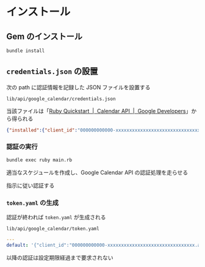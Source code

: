 # インストール

## Gem のインストール

```sh
bundle install
```

## `credentials.json` の設置

次の path に認証情報を記録した JSON ファイルを設置する

`lib/api/google_calendar/credentials.json`

当該ファイルは「[Ruby Quickstart  |  Calendar API  |  Google Developers](https://developers.google.com/calendar/quickstart/ruby)」から得られる

```json
{"installed":{"client_id":"000000000000-xxxxxxxxxxxxxxxxxxxxxxxxxxxxxxxx.apps.googleusercontent.com","project_id":"quickstart-0000000000000","auth_uri":"https://accounts.google.com/o/oauth2/auth","token_uri":"https://oauth2.googleapis.com/token","auth_provider_x509_cert_url":"https://www.googleapis.com/oauth2/v1/certs","client_secret":"xxxxxxxxxxxxxxxxxxxxxxxx","redirect_uris":["urn:ietf:wg:oauth:2.0:oob","http://localhost"]}}
```


### 認証の実行

```sh
bundle exec ruby main.rb
```

適当なスケジュールを作成し、Google Calendar API の認証処理を走らせる

指示に従い認証する


### `token.yaml` の生成

認証が終われば `token.yaml` が生成される

`lib/api/google_calendar/token.yaml`

```yaml
---
default: '{"client_id":"000000000000-xxxxxxxxxxxxxxxxxxxxxxxxxxxxxxxx.apps.googleusercontent.com","access_token":"xxxx.xxxxxxxxxxxxxxxxxxxxxxxxxxxxxxxxxxxxxxxxxxxxxxxxxxxxxxxxxxxxxxxxxxxxxxxxxxxxxxxxxxxxxxxxxxxxxxxxxxxxxxxxxxxxxxxxxxxxxxxxxxxxxxxxxxxxxxxxxxxxxxxxxxxxx-xxxxxxxxxxx","refresh_token":"0/xxxxxxxxxxxxxxxxxxxxxxxxxxxxxxxxxxxxxxxxxxx","scope":["https://www.googleapis.com/auth/calendar.events"],"expiration_time_millis":1613176786000}'
```

以降の認証は設定期限経過まで要求されない
